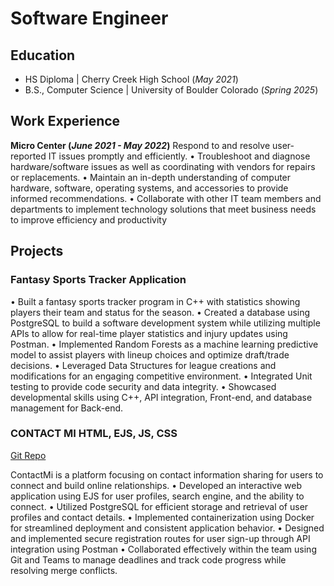 # Software Engineer

## Education
- HS Diploma | Cherry Creek High School (_May 2021_)								       		
- B.S., Computer Science | University of Boulder Colorado (_Spring 2025_)	 			        		

## Work Experience
**Micro Center (_June 2021 - May 2022_)**
Respond to and resolve user-reported IT issues promptly and efficiently.
• Troubleshoot and diagnose hardware/software issues as well as coordinating with vendors for repairs or replacements.
• Maintain an in-depth understanding of computer hardware, software, operating systems, and accessories to provide informed recommendations.
• Collaborate with other IT team members and departments to implement technology solutions that meet business needs to improve efficiency and productivity

## Projects
### Fantasy Sports Tracker Application

• Built a fantasy sports tracker program in C++ with statistics showing players their team and status for
the season.
• Created a database using PostgreSQL to build a software development system while utilizing multiple APIs to allow for real-time player statistics and injury updates using Postman.
• Implemented Random Forests as a machine learning predictive model to assist players with lineup choices and optimize draft/trade decisions.
• Leveraged Data Structures for league creations and modifications for an engaging competitive environment.
• Integrated Unit testing to provide code security and data integrity.
• Showcased developmental skills using C++, API integration, Front-end, and database management for Back-end.

### CONTACT MI HTML, EJS, JS, CSS
[Git Repo](https://github.com/SaragamG/Course-Finder.git)

ContactMi is a platform focusing on contact information sharing for users to connect and build online
relationships.
• Developed an interactive web application using EJS for user profiles, search engine, and the ability to connect.
• Utilized PostgreSQL for efficient storage and retrieval of user profiles and contact details.
• Implemented containerization using Docker for streamlined deployment and consistent application behavior.
• Designed and implemented secure registration routes for user sign-up through API integration using Postman
• Collaborated effectively within the team using Git and Teams to manage deadlines and track code progress while resolving merge conflicts.